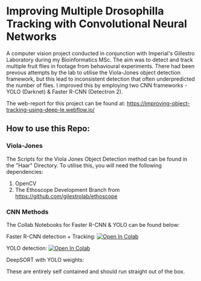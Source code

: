 # Improving Multiple Drosophilla Tracking with Convolutional Neural Networks
A computer vision project conducted in conjunction with Imperial's Gillestro Laboratory during my Bioinformatics MSc. The aim was to detect and track multiple fruit flies in footage from behavioural experiments. There had been prevous attempts by the lab to utilise the Viola-Jones object detection framework, but this lead to inconsistent detection that often underpredicted the number of flies. I improved this by employing two CNN frameworks - YOLO (Darknet) & Faster R-CNN (Detectron 2).

The web-report for this project can be found at: https://improving-object-tracking-using-deep-le.webflow.io/


## How to use this Repo: 
### Viola-Jones
The Scripts for the Viola Jones Object Detection method can be found in the "Haar" Directory. To utilise this, you will need the following dependencies: 
1) OpenCV
2) The Ethoscope Development Branch from https://github.com/gilestrolab/ethoscope

### CNN Methods
The Collab Notebooks for Faster R-CNN & YOLO can be found below:

Faster R-CNN detection + Tracking: [![Open In Colab](https://colab.research.google.com/assets/colab-badge.svg)](https://colab.research.google.com/gist/KILBAHA/9dd146ec953412a0bddb76bf375568e5/detectron2_w_drosophila.ipynb)

YOLO detection: [![Open In Colab](https://colab.research.google.com/assets/colab-badge.svg)](https://colab.research.google.com/gist/KILBAHA/1fdf33d2859c98b1b22c889c22027818/drosophila_yolov4.ipynb)

DeepSORT with YOLO weights: 


These are entirely self contained and should run straight out of the box.

